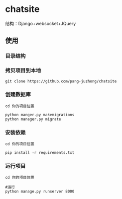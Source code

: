 # chatsite

结构：Django+websocket+JQuery



## 使用

### 目录结构



### 拷贝项目到本地

```
git clone https://github.com/pang-juzhong/chatsite
```

### 创建数据库

```
cd 你的项目位置

python manger.py makemigrations
python manager.py migrate
```

### 安装依赖

```
cd 你的项目位置

pip install -r requirements.txt
```

### 运行项目

```
cd 你的项目位置

#运行
python manage.py runserver 8000
```

